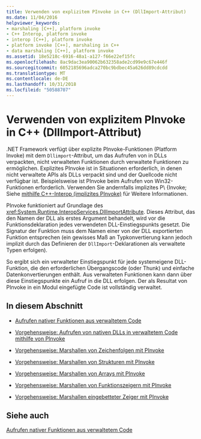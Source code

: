 ```yaml
---
title: Verwenden von explizitem PInvoke in C++ (DllImport-Attribut)
ms.date: 11/04/2016
helpviewer_keywords:
- marshaling [C++], platform invoke
- C++ Interop, platform invoke
- interop [C++], platform invoke
- platform invoke [C++], marshaling in C++
- data marshaling [C++], platform invoke
ms.assetid: 18e5218c-6916-48a1-a127-f66e22ef15fc
ms.openlocfilehash: 8ac9dac3ea90062b632358ade2cd99e9c67e446f
ms.sourcegitcommit: 6052185696adca270bc9bdbec45a626dd89cdcdd
ms.translationtype: MT
ms.contentlocale: de-DE
ms.lasthandoff: 10/31/2018
ms.locfileid: "50588707"
---
```

# <a name="using-explicit-pinvoke-in-c-dllimport-attribute"></a>Verwenden von explizitem PInvoke in C++ (DllImport-Attribut)

.NET Framework verfügt über explizite PInvoke-Funktionen (Platform Invoke) mit dem `Dllimport`-Attribut, um das Aufrufen von in DLLs verpackten, nicht verwalteten Funktionen durch verwaltete Funktionen zu ermöglichen. Explizites PInvoke ist in Situationen erforderlich, in denen nicht verwaltete APIs als DLLs verpackt sind und der Quellcode nicht verfügbar ist. Beispielsweise ist PInvoke beim Aufrufen von Win32-Funktionen erforderlich. Verwenden Sie andernfalls implizites P\ {Invoke; Siehe [mithilfe C++-Interop (implizites PInvoke)](../dotnet/using-cpp-interop-implicit-pinvoke.md) für Weitere Informationen.

PInvoke funktioniert auf Grundlage des <xref:System.Runtime.InteropServices.DllImportAttribute>. Dieses Attribut, das den Namen der DLL als erstes Argument behandelt, wird vor die Funktionsdeklaration jedes verwendeten DLL-Einstiegspunkts gesetzt. Die Signatur der Funktion muss dem Namen einer von der DLL exportierten Funktion entsprechen (ein gewisses Maß an Typkonvertierung kann jedoch implizit durch das Definieren der `DllImport`-Deklarationen als verwaltete Typen erfolgen).

So ergibt sich ein verwalteter Einstiegspunkt für jede systemeigene DLL-Funktion, die den erforderlichen Übergangscode (oder Thunk) und einfache Datenkonvertierungen enthält. Aus verwalteten Funktionen kann dann über diese Einstiegspunkte ein Aufruf in die DLL erfolgen. Der als Resultat von PInvoke in ein Modul eingefügte Code ist vollständig verwaltet.

## <a name="in-this-section"></a>In diesem Abschnitt

- [Aufrufen nativer Funktionen aus verwaltetem Code](../dotnet/calling-native-functions-from-managed-code.md)

- [Vorgehensweise: Aufrufen von nativen DLLs in verwaltetem Code mithilfe von PInvoke](../dotnet/how-to-call-native-dlls-from-managed-code-using-pinvoke.md)

- [Vorgehensweise: Marshallen von Zeichenfolgen mit PInvoke](../dotnet/how-to-marshal-strings-using-pinvoke.md)

- [Vorgehensweise: Marshallen von Strukturen mit PInvoke](../dotnet/how-to-marshal-structures-using-pinvoke.md)

- [Vorgehensweise: Marshallen von Arrays mit PInvoke](../dotnet/how-to-marshal-arrays-using-pinvoke.md)

- [Vorgehensweise: Marshallen von Funktionszeigern mit PInvoke](../dotnet/how-to-marshal-function-pointers-using-pinvoke.md)

- [Vorgehensweise: Marshallen eingebetteter Zeiger mit PInvoke](../dotnet/how-to-marshal-embedded-pointers-using-pinvoke.md)

## <a name="see-also"></a>Siehe auch

[Aufrufen nativer Funktionen aus verwaltetem Code](../dotnet/calling-native-functions-from-managed-code.md)